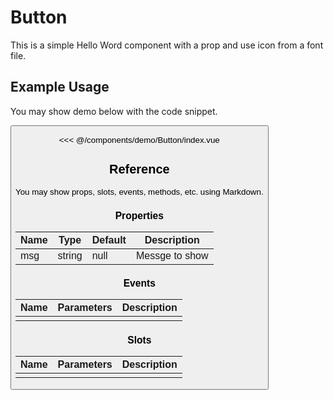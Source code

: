 <script setup>
import Button from './demo/Button/index.vue'
</script>

# Button

This is a simple Hello Word component with a prop and use icon <span class="icon-heart" style="color:tomato"></span> from a font file.

## Example Usage

You may show demo below with the code snippet.

<DemoContainer>
  <Button />
</DemoContainer>

<<< @/components/demo/Button/index.vue

## Reference

You may show props, slots, events, methods, etc. using Markdown.

### Properties

| Name | Type   | Default | Description    |
| ---- | ------ | ------- | -------------- |
| msg  | string | null    | Messge to show |

### Events

| Name | Parameters | Description |
| ---- | ---------- | ----------- |
|      |            |             |

### Slots

| Name | Parameters | Description |
| ---- | ---------- | ----------- |
|      |            |             |
